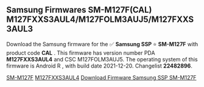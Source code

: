 <h2>Samsung Firmwares SM-M127F(CAL) M127FXXS3AUL4/M127FOLM3AUJ5/M127FXXS3AUL3</h2>
Download the Samsung firmware for the ✅ <strong>Samsung SSP </strong> ⭐ <strong>SM-M127F</strong> with product code <strong>CAL</strong> . This firmware has version number PDA <strong>M127FXXS3AUL4</strong> and CSC M127FOLM3AUJ5. The operating system of this firmware is Android R , with build date 2021-12-20. Changelist <strong>22482896</strong>.

[SM-M127F](https://samfirm.shop/samsung/model/SM-M127F)
[M127FXXS3AUL4](https://samfirm.shop/samsung/pda/M127FXXS3AUL4)
[Download Firmware Samsung SSP SM-M127F](https://samfirm.shop/samsung/firmware/483920)
